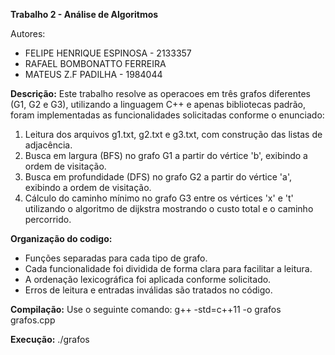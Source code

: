 **Trabalho 2 - Análise de Algoritmos**

Autores:
- FELIPE HENRIQUE ESPINOSA - 2133357
- RAFAEL BOMBONATTO FERREIRA
- MATEUS Z.F PADILHA - 1984044

**Descrição:**
Este trabalho resolve as operacoes em três grafos diferentes (G1, G2 e G3), utilizando a linguagem C++ e apenas bibliotecas padrão, foram implementadas as funcionalidades solicitadas conforme o enunciado:

1. Leitura dos arquivos g1.txt, g2.txt e g3.txt, com construção das listas de adjacência.
2. Busca em largura (BFS) no grafo G1 a partir do vértice 'b', exibindo a ordem de visitação.
3. Busca em profundidade (DFS) no grafo G2 a partir do vértice 'a', exibindo a ordem de visitação.
4. Cálculo do caminho mínimo no grafo G3 entre os vértices 'x' e 't' utilizando o algoritmo de dijkstra mostrando o custo total e o caminho percorrido.

**Organização do codigo:**
- Funções separadas para cada tipo de grafo.
- Cada funcionalidade foi dividida de forma clara para facilitar a leitura.
- A ordenação lexicográfica foi aplicada conforme solicitado.
- Erros de leitura e entradas inválidas são tratados no código.

**Compilação:**
Use o seguinte comando:
g++ -std=c++11 -o grafos grafos.cpp

**Execução:**
./grafos

